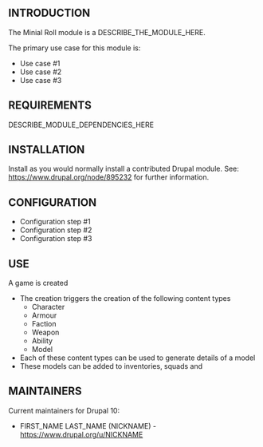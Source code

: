 ## INTRODUCTION

The Minial Roll module is a DESCRIBE_THE_MODULE_HERE.

The primary use case for this module is:

- Use case #1
- Use case #2
- Use case #3

## REQUIREMENTS

DESCRIBE_MODULE_DEPENDENCIES_HERE

## INSTALLATION

Install as you would normally install a contributed Drupal module.
See: https://www.drupal.org/node/895232 for further information.

## CONFIGURATION
- Configuration step #1
- Configuration step #2
- Configuration step #3

## USE

A game is created
- The creation triggers the creation of the following content types
  - Character
  - Armour
  - Faction
  - Weapon
  - Ability
  - Model
- Each of these content types can be used to generate details of a model
- These models can be added to inventories, squads and

## MAINTAINERS

Current maintainers for Drupal 10:

- FIRST_NAME LAST_NAME (NICKNAME) - https://www.drupal.org/u/NICKNAME

